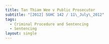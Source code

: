 ```yaml
---
title: Tan Thiam Wee v Public Prosecutor
subtitle: "[2012] SGHC 142 / 11\_July\_2012"
tags:
  - Criminal Procedure and Sentencing
  - Sentencing
layout: single
---
```


